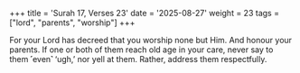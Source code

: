 +++
title = 'Surah 17, Verses 23'
date = '2025-08-27'
weight = 23
tags = ["lord", "parents", "worship"]
+++

For your Lord has decreed that you worship none but Him. And honour your parents. If one or both of them reach old age in your care, never say to them ˹even˺ ‘ugh,’ nor yell at them. Rather, address them respectfully.